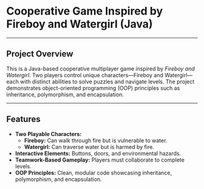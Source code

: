 # Cooperative Game Inspired by Fireboy and Watergirl (Java)

---

## **Project Overview**
This is a Java-based cooperative multiplayer game inspired by *Fireboy and Watergirl*. Two players control unique characters—Fireboy and Watergirl—each with distinct abilities to solve puzzles and navigate levels. The project demonstrates object-oriented programming (OOP) principles such as inheritance, polymorphism, and encapsulation.

---

## **Features**
- **Two Playable Characters:**
  - **Fireboy:** Can walk through fire but is vulnerable to water.
  - **Watergirl:** Can traverse water but is harmed by fire.
- **Interactive Elements:** Buttons, doors, and environmental hazards.
- **Teamwork-Based Gameplay:** Players must collaborate to complete levels.
- **OOP Principles:** Clean, modular code showcasing inheritance, polymorphism, and encapsulation.
